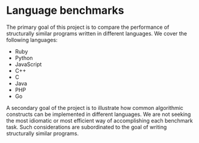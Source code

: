 Language benchmarks
===================

The primary goal of this project is to compare the performance of structurally similar programs written in different languages. We cover the following languages:

* Ruby
* Python
* JavaScript
* C++
* C
* Java
* PHP
* Go

A secondary goal of the project is to illustrate how common algorithmic constructs can be implemented in different languages. We are not seeking the most idiomatic or most efficient way of accomplishing each benchmark task. Such considerations are subordinated to the goal of writing structurally similar programs.
